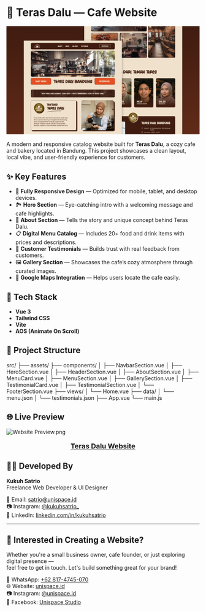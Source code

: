 # 🌿 Teras Dalu — Cafe Website

![Website Preview.png](/public/images/thumbnail.png)

A modern and responsive catalog website built for **Teras Dalu**, a cozy cafe and bakery located in Bandung. This
project showcases a clean layout, local vibe, and user-friendly experience for customers.

## ✨ Key Features

- 📱 **Fully Responsive Design** — Optimized for mobile, tablet, and desktop devices.
- 🏞️ **Hero Section** — Eye-catching intro with a welcoming message and cafe highlights.
- 👋 **About Section** — Tells the story and unique concept behind Teras Dalu.
- 📋 **Digital Menu Catalog** — Includes 20+ food and drink items with prices and descriptions.
- 💬 **Customer Testimonials** — Builds trust with real feedback from customers.
- 🖼️ **Gallery Section** — Showcases the cafe’s cozy atmosphere through curated images.
- 📍 **Google Maps Integration** — Helps users locate the cafe easily.

## 🧰 Tech Stack

- **Vue 3**
- **Tailwind CSS**
- **Vite**
- **AOS (Animate On Scroll)**

## 📁 Project Structure

src/
├── assets/
├── components/
│ ├── NavbarSection.vue
│ ├── HeroSection.vue
│ ├── HeaderSection.vue
│ ├── AboutSection.vue
│ ├── MenuCard.vue
│ ├── MenuSection.vue
│ ├── GallerySection.vue
│ ├── TestimonialCard.vue
│ ├── TestimonialSection.vue
│ └── FooterSection.vue
├── views/
│ └── Home.vue
├── data/
│ └── menu.json
│ └── testimonials.json
├── App.vue
└── main.js

## 🌐 Live Preview

![Website Preview.png](/public/images/website-preview.png)

<a href="https://teras-dalu.vercel.app"><p style="text-align:center; font-weight:bold; font-size:18px;">Teras Dalu
Website</p></a>

## 🙋‍♂️ Developed By

**Kukuh Satrio**  
Freelance Web Developer & UI Designer

📧 Email: satrio@unispace.id  
📷 Instagram: [@kukuhsatrio_](https://instagram.com/kukuhsatrio_)  
💼 LinkedIn: [linkedin.com/in/kukuhsatrio](https://linkedin.com/in/kukuhsatrio)

---

## 💬 Interested in Creating a Website?

Whether you're a small business owner, cafe founder, or just exploring digital presence —  
feel free to get in touch. Let's build something great for your brand!

📱 WhatsApp: [+62 817-4745-070](https://wa.me/628174745070)  
🌐 Website: [unispace.id](https://www.unispace.id)  
📷 Instagram: [@unispace.id](https://instagram.com/unispace.id)  
📘 Facebook: [Unispace Studio](https://facebook.com/unispace.id)